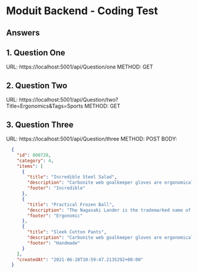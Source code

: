 # Moduit Backend - Coding Test

## Answers

## 1. Question One

URL: https://localhost:5001/api/Question/one
METHOD: GET

## 2. Question Two

URL: https://localhost:5001/api/Question/two?Title=Ergonomics&Tags=Sports
METHOD: GET

## 3. Question Three

URL: https://localhost:5001/api/Question/three
METHOD: POST
BODY: 

```Json
  {
    "id": 800728,
    "category": 4,
    "items": [
      {
        "title": "Incredible Steel Salad",
        "description": "Carbonite web goalkeeper gloves are ergonomically designed to give easy fit",
        "footer": "Incredible"
      },
      {
        "title": "Practical Frozen Ball",
        "description": "The Nagasaki Lander is the trademarked name of several series of Nagasaki sport bikes, that started with the 1984 ABC800J",
        "footer": "Ergonomic"
      },
      {
        "title": "Sleek Cotton Pants",
        "description": "Carbonite web goalkeeper gloves are ergonomically designed to give easy fit",
        "footer": "Handmade"
      }
    ],
    "createdAt": "2021-06-28T10:59:47.2135292+00:00"
  }
```

